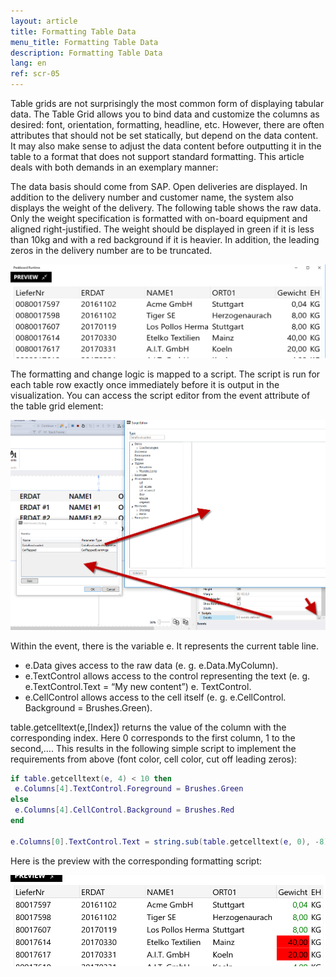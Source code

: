 ```yaml
---
layout: article
title: Formatting Table Data
menu_title: Formatting Table Data
description: Formatting Table Data
lang: en
ref: scr-05
---
```


Table grids are not surprisingly the most common form of displaying tabular data. The Table Grid allows you to bind data and customize the columns as desired: font, orientation, formatting, headline, etc. However, there are often attributes that should not be set statically, but depend on the data content. It may also make sense to adjust the data content before outputting it in the table to a format that does not support standard formatting. This article deals with both demands in an exemplary manner:

The data basis should come from SAP. Open deliveries are displayed. In addition to the delivery number and customer name, the system also displays the weight of the delivery. The following table shows the raw data. Only the weight specification is formatted with on-board equipment and aligned right-justified. The weight should be displayed in green if it is less than 10kg and with a red background if it is heavier. In addition, the leading zeros in the delivery number are to be truncated.



![image_1](/assets/images/scripting/format-table/Scripting_TableGrid_Formatieren_01.png)



The formatting and change logic is mapped to a script. The script is run for each table row exactly once immediately before it is output in the visualization. You can access the script editor from the event attribute of the table grid element:



![image_1](/assets/images/scripting/format-table/Scripting_TableGrid_Formatieren_02.png)



Within the event, there is the variable e. It represents the current table line.

* e.Data gives access to the raw data (e. g. e.Data.MyColumn).
* e.TextControl allows access to the control representing the text (e. g. e.TextControl.Text = “My new content”) e. TextControl.
* e.CellControl allows access to the cell itself (e. g. e.CellControl. Background = Brushes.Green).

table.getcelltext(e,[Index]) returns the value of the column with the corresponding index. Here 0 corresponds to the first column, 1 to the second,….
This results in the following simple script to implement the requirements from above (font color, cell color, cut off leading zeros):


```lua
if table.getcelltext(e, 4) < 10 then
 e.Columns[4].TextControl.Foreground = Brushes.Green
else
 e.Columns[4].CellControl.Background = Brushes.Red
end

e.Columns[0].TextControl.Text = string.sub(table.getcelltext(e, 0), -8)
```


Here is the preview with the corresponding formatting script:



![image_1](/assets/images/scripting/format-table/Scripting_TableGrid_Formatieren_03.png)
